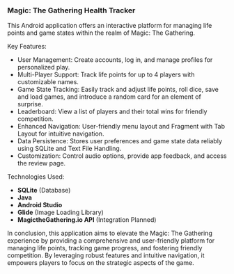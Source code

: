 ### Magic: The Gathering Health Tracker

This Android application offers an interactive platform for managing life points and game states within the realm of Magic: The Gathering.

Key Features:

- User Management: Create accounts, log in, and manage profiles for personalized play.
- Multi-Player Support: Track life points for up to 4 players with customizable names.
- Game State Tracking: Easily track and adjust life points, roll dice, save and load games, and introduce a random card for an element of surprise.
- Leaderboard: View a list of players and their total wins for friendly competition.
- Enhanced Navigation: User-friendly menu layout and Fragment with Tab Layout for intuitive navigation.
- Data Persistence: Stores user preferences and game state data reliably using SQLite and Text File Handling.
- Customization: Control audio options, provide app feedback, and access the review page.

Technologies Used:

- **SQLite** (Database)
- **Java**
- **Android Studio**
- **Glide** (Image Loading Library)
- **MagictheGathering.io API** (Integration Planned)


In conclusion, this application aims to elevate the Magic: The Gathering experience by providing a comprehensive and user-friendly platform for managing life points, tracking game progress, and fostering friendly competition. By leveraging robust features and intuitive navigation, it empowers players to focus on the strategic aspects of the game.
